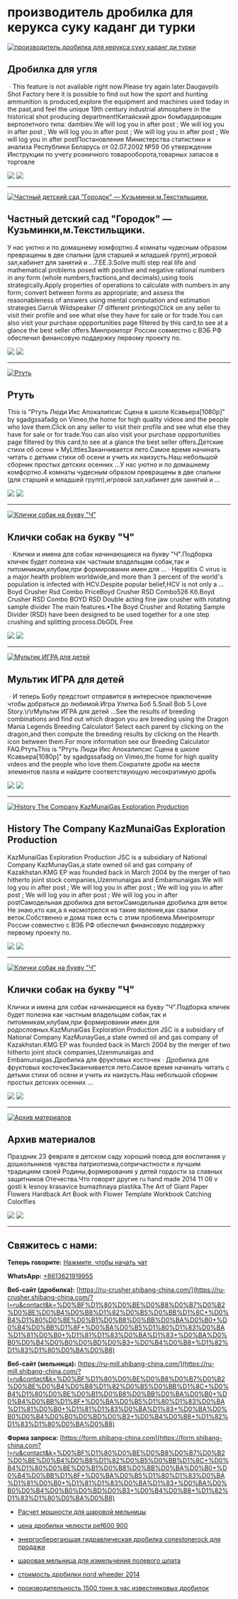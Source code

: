 # производитель дробилка для керукса суку каданг ди турки

<a href="https://swt.shibang-china.com/?l=ru&img&k=%D0%BF%D1%80%D0%BE%D0%B8%D0%B7%D0%B2%D0%BE%D0%B4%D0%B8%D1%82%D0%B5%D0%BB%D1%8C+%D0%B4%D1%80%D0%BE%D0%B1%D0%B8%D0%BB%D0%BA%D0%B0+%D0%B4%D0%BB%D1%8F+%D0%BA%D0%B5%D1%80%D1%83%D0%BA%D1%81%D0%B0+%D1%81%D1%83%D0%BA%D1%83+%D0%BA%D0%B0%D0%B4%D0%B0%D0%BD%D0%B3+%D0%B4%D0%B8+%D1%82%D1%83%D1%80%D0%BA%D0%B8" target="_blank">![производитель дробилка для керукса суку каданг ди турки](http://static.shibang-china.com/all-800x300/542.jpg)</a>

## Дробилка для угля
&nbsp;&#0183;&#32;This feature is not available right now.Please try again later.Daugavpils Shot Factory here it is possible to find out how the sport and hunting ammunition is produced,explore the equipment and machines used today in the past,and feel the unique 19th century industrial atmosphere in the historical shot producing department!Китайский дрон бомбардировщик вертолетного типа: dambiev.We will log you in after post ; We will log you in after post ; We will log you in after post ; We will log you in after post ; We will log you in after postПостановление Министерства статистики и анализа Республики Беларусь от 02.07.2002 №59 Об утверждении Инструкции по учету розничного товарооборота,товарных запасов в торговле


<a href="https://whatsapp.shibangsoft.com/WhatsApp.php" target="_blank" title="WhatsApp">![](http://static.shibang-china.com/icon/whatsapp.png)</a> <a href="https://swt.shibang-china.com/?l=ru&icon&k=%D0%BF%D1%80%D0%BE%D0%B8%D0%B7%D0%B2%D0%BE%D0%B4%D0%B8%D1%82%D0%B5%D0%BB%D1%8C+%D0%B4%D1%80%D0%BE%D0%B1%D0%B8%D0%BB%D0%BA%D0%B0+%D0%B4%D0%BB%D1%8F+%D0%BA%D0%B5%D1%80%D1%83%D0%BA%D1%81%D0%B0+%D1%81%D1%83%D0%BA%D1%83+%D0%BA%D0%B0%D0%B4%D0%B0%D0%BD%D0%B3+%D0%B4%D0%B8+%D1%82%D1%83%D1%80%D0%BA%D0%B8" target="_blank">![](http://static.shibang-china.com/icon/chat-ru.png)</a>

---

<a href="https://swt.shibang-china.com/?l=ru&img&k=%D0%BF%D1%80%D0%BE%D0%B8%D0%B7%D0%B2%D0%BE%D0%B4%D0%B8%D1%82%D0%B5%D0%BB%D1%8C+%D0%B4%D1%80%D0%BE%D0%B1%D0%B8%D0%BB%D0%BA%D0%B0+%D0%B4%D0%BB%D1%8F+%D0%BA%D0%B5%D1%80%D1%83%D0%BA%D1%81%D0%B0+%D1%81%D1%83%D0%BA%D1%83+%D0%BA%D0%B0%D0%B4%D0%B0%D0%BD%D0%B3+%D0%B4%D0%B8+%D1%82%D1%83%D1%80%D0%BA%D0%B8" target="_blank">![Частный детский сад &quot;Городок&quot; — Кузьминки,м.Текстильщики.](http://static.shibang-china.com/all-800x300/608.jpg)</a>

## Частный детский сад &quot;Городок&quot; — Кузьминки,м.Текстильщики.
У нас уютно и по домашнему комфортно.4 комнаты чудесным образом превращены в две спальни (для старшей и младшей групп),игровой зал,кабинет для занятий и …7.EE.3.Solve multi step real life and mathematical problems posed with positive and negative rational numbers in any form (whole numbers,fractions,and decimals),using tools strategically.Apply properties of operations to calculate with numbers in any form; convert between forms as appropriate; and assess the reasonableness of answers using mental computation and estimation strategies.Garruk Wildspeaker (7 different printings)Click on any seller to visit their profile and see what else they have for sale or for trade.You can also visit your purchase oppportunities page filtered by this card,to see at a glance the best seller offers.Минпромторг России совместно с ВЭБ РФ обеспечил финансовую поддержку первому проекту по.


<a href="https://whatsapp.shibangsoft.com/WhatsApp.php" target="_blank" title="WhatsApp">![](http://static.shibang-china.com/icon/whatsapp.png)</a> <a href="https://swt.shibang-china.com/?l=ru&icon&k=%D0%BF%D1%80%D0%BE%D0%B8%D0%B7%D0%B2%D0%BE%D0%B4%D0%B8%D1%82%D0%B5%D0%BB%D1%8C+%D0%B4%D1%80%D0%BE%D0%B1%D0%B8%D0%BB%D0%BA%D0%B0+%D0%B4%D0%BB%D1%8F+%D0%BA%D0%B5%D1%80%D1%83%D0%BA%D1%81%D0%B0+%D1%81%D1%83%D0%BA%D1%83+%D0%BA%D0%B0%D0%B4%D0%B0%D0%BD%D0%B3+%D0%B4%D0%B8+%D1%82%D1%83%D1%80%D0%BA%D0%B8" target="_blank">![](http://static.shibang-china.com/icon/chat-ru.png)</a>

---

<a href="https://swt.shibang-china.com/?l=ru&img&k=%D0%BF%D1%80%D0%BE%D0%B8%D0%B7%D0%B2%D0%BE%D0%B4%D0%B8%D1%82%D0%B5%D0%BB%D1%8C+%D0%B4%D1%80%D0%BE%D0%B1%D0%B8%D0%BB%D0%BA%D0%B0+%D0%B4%D0%BB%D1%8F+%D0%BA%D0%B5%D1%80%D1%83%D0%BA%D1%81%D0%B0+%D1%81%D1%83%D0%BA%D1%83+%D0%BA%D0%B0%D0%B4%D0%B0%D0%BD%D0%B3+%D0%B4%D0%B8+%D1%82%D1%83%D1%80%D0%BA%D0%B8" target="_blank">![Ртуть](http://static.shibang-china.com/all-800x300/668.jpg)</a>

## Ртуть
This is &quot;Ртуть Люди Икс Апокалипсис Сцена в школе Ксавьера[1080p]&quot; by sgadgssafadg on Vimeo,the home for high quality videos and the people who love them.Click on any seller to visit their profile and see what else they have for sale or for trade.You can also visit your purchase oppportunities page filtered by this card,to see at a glance the best seller offers.Детские стихи об осени &#187; MyLittlesЗаканчивается лето.Самое время начинать читать с детьми стихи об осени и учить их наизусть.Наш небольшой сборник простых детских осенних …У нас уютно и по домашнему комфортно.4 комнаты чудесным образом превращены в две спальни (для старшей и младшей групп),игровой зал,кабинет для занятий и …


<a href="https://whatsapp.shibangsoft.com/WhatsApp.php" target="_blank" title="WhatsApp">![](http://static.shibang-china.com/icon/whatsapp.png)</a> <a href="https://swt.shibang-china.com/?l=ru&icon&k=%D0%BF%D1%80%D0%BE%D0%B8%D0%B7%D0%B2%D0%BE%D0%B4%D0%B8%D1%82%D0%B5%D0%BB%D1%8C+%D0%B4%D1%80%D0%BE%D0%B1%D0%B8%D0%BB%D0%BA%D0%B0+%D0%B4%D0%BB%D1%8F+%D0%BA%D0%B5%D1%80%D1%83%D0%BA%D1%81%D0%B0+%D1%81%D1%83%D0%BA%D1%83+%D0%BA%D0%B0%D0%B4%D0%B0%D0%BD%D0%B3+%D0%B4%D0%B8+%D1%82%D1%83%D1%80%D0%BA%D0%B8" target="_blank">![](http://static.shibang-china.com/icon/chat-ru.png)</a>

---

<a href="https://swt.shibang-china.com/?l=ru&img&k=%D0%BF%D1%80%D0%BE%D0%B8%D0%B7%D0%B2%D0%BE%D0%B4%D0%B8%D1%82%D0%B5%D0%BB%D1%8C+%D0%B4%D1%80%D0%BE%D0%B1%D0%B8%D0%BB%D0%BA%D0%B0+%D0%B4%D0%BB%D1%8F+%D0%BA%D0%B5%D1%80%D1%83%D0%BA%D1%81%D0%B0+%D1%81%D1%83%D0%BA%D1%83+%D0%BA%D0%B0%D0%B4%D0%B0%D0%BD%D0%B3+%D0%B4%D0%B8+%D1%82%D1%83%D1%80%D0%BA%D0%B8" target="_blank">![Клички собак на букву &quot;Ч&quot;](http://static.shibang-china.com/all-800x300/231.jpg)</a>

## Клички собак на букву &quot;Ч&quot;
&nbsp;&#0183;&#32;Клички и имена для собак начинающиеся на букву &quot;Ч&quot;.Подборка кличек будет полезна как частным владельцам собак,так и питомникам,клубам,при формировании имен для …&nbsp;&#0183;&#32;Hepatitis C virus is a major health problem worldwide,and more than 3 percent of the world's population is infected with HCV.Despite popular belief,HCV is not only a …Boyd Crusher Rsd Combo PriceBoyd Crusher RSD Combo526 Кб.Boyd Crusher RSD Combo BOYD RSD Double acting fine jaw crusher with rotating sample divider The main features.•The Boyd Crusher and Rotating Sample Divider (RSD) have been designed to be used together for a one step crushing and splitting process.ObGDL Free


<a href="https://whatsapp.shibangsoft.com/WhatsApp.php" target="_blank" title="WhatsApp">![](http://static.shibang-china.com/icon/whatsapp.png)</a> <a href="https://swt.shibang-china.com/?l=ru&icon&k=%D0%BF%D1%80%D0%BE%D0%B8%D0%B7%D0%B2%D0%BE%D0%B4%D0%B8%D1%82%D0%B5%D0%BB%D1%8C+%D0%B4%D1%80%D0%BE%D0%B1%D0%B8%D0%BB%D0%BA%D0%B0+%D0%B4%D0%BB%D1%8F+%D0%BA%D0%B5%D1%80%D1%83%D0%BA%D1%81%D0%B0+%D1%81%D1%83%D0%BA%D1%83+%D0%BA%D0%B0%D0%B4%D0%B0%D0%BD%D0%B3+%D0%B4%D0%B8+%D1%82%D1%83%D1%80%D0%BA%D0%B8" target="_blank">![](http://static.shibang-china.com/icon/chat-ru.png)</a>

---

<a href="https://swt.shibang-china.com/?l=ru&img&k=%D0%BF%D1%80%D0%BE%D0%B8%D0%B7%D0%B2%D0%BE%D0%B4%D0%B8%D1%82%D0%B5%D0%BB%D1%8C+%D0%B4%D1%80%D0%BE%D0%B1%D0%B8%D0%BB%D0%BA%D0%B0+%D0%B4%D0%BB%D1%8F+%D0%BA%D0%B5%D1%80%D1%83%D0%BA%D1%81%D0%B0+%D1%81%D1%83%D0%BA%D1%83+%D0%BA%D0%B0%D0%B4%D0%B0%D0%BD%D0%B3+%D0%B4%D0%B8+%D1%82%D1%83%D1%80%D0%BA%D0%B8" target="_blank">![Мультик ИГРА для детей](http://static.shibang-china.com/all-800x300/1118.jpg)</a>

## Мультик ИГРА для детей
&nbsp;&#0183;&#32;И теперь Бобу предстоит отправится в интересное приключение чтобы добраться до любимой.Игра Улитка Боб 5.Snail Bob 5 Love Story.\r\rМультик ИГРА для детей …See the results of breeding combinations and find out which dragon you are breeding using the Dragon Mania Legends Breeding Calculator! Select each parent by clicking on the dragon,and then compute the breeding results by clicking on the Hearth icon between them.For more information see our Breeding Calculator FAQ.РтутьThis is &quot;Ртуть Люди Икс Апокалипсис Сцена в школе Ксавьера[1080p]&quot; by sgadgssafadg on Vimeo,the home for high quality videos and the people who love them.Сократите дроби на месте элементов пазла и найдите соответствующую несократимую дробь


<a href="https://whatsapp.shibangsoft.com/WhatsApp.php" target="_blank" title="WhatsApp">![](http://static.shibang-china.com/icon/whatsapp.png)</a> <a href="https://swt.shibang-china.com/?l=ru&icon&k=%D0%BF%D1%80%D0%BE%D0%B8%D0%B7%D0%B2%D0%BE%D0%B4%D0%B8%D1%82%D0%B5%D0%BB%D1%8C+%D0%B4%D1%80%D0%BE%D0%B1%D0%B8%D0%BB%D0%BA%D0%B0+%D0%B4%D0%BB%D1%8F+%D0%BA%D0%B5%D1%80%D1%83%D0%BA%D1%81%D0%B0+%D1%81%D1%83%D0%BA%D1%83+%D0%BA%D0%B0%D0%B4%D0%B0%D0%BD%D0%B3+%D0%B4%D0%B8+%D1%82%D1%83%D1%80%D0%BA%D0%B8" target="_blank">![](http://static.shibang-china.com/icon/chat-ru.png)</a>

---

<a href="https://swt.shibang-china.com/?l=ru&img&k=%D0%BF%D1%80%D0%BE%D0%B8%D0%B7%D0%B2%D0%BE%D0%B4%D0%B8%D1%82%D0%B5%D0%BB%D1%8C+%D0%B4%D1%80%D0%BE%D0%B1%D0%B8%D0%BB%D0%BA%D0%B0+%D0%B4%D0%BB%D1%8F+%D0%BA%D0%B5%D1%80%D1%83%D0%BA%D1%81%D0%B0+%D1%81%D1%83%D0%BA%D1%83+%D0%BA%D0%B0%D0%B4%D0%B0%D0%BD%D0%B3+%D0%B4%D0%B8+%D1%82%D1%83%D1%80%D0%BA%D0%B8" target="_blank">![History The Company KazMunaiGas Exploration Production](http://static.shibang-china.com/all-800x300/1081.jpg)</a>

## History The Company KazMunaiGas Exploration Production
KazMunaiGas Exploration Production JSC is a subsidiary of National Company KazMunayGas,a state owned oil and gas company of Kazakhstan.KMG EP was founded back in March 2004 by the merger of two hitherto joint stock companies,Uzenmunaigas and Embamunaigas.We will log you in after post ; We will log you in after post ; We will log you in after post ; We will log you in after post ; We will log you in after postСамодельная дробилка для ветокСамодельная дробилка для веток Не знаю,кто как,а я насмотрелся на такие явления,как свалки веток.Собственно и дома тоже есть с этим проблема.Минпромторг России совместно с ВЭБ РФ обеспечил финансовую поддержку первому проекту по.


<a href="https://whatsapp.shibangsoft.com/WhatsApp.php" target="_blank" title="WhatsApp">![](http://static.shibang-china.com/icon/whatsapp.png)</a> <a href="https://swt.shibang-china.com/?l=ru&icon&k=%D0%BF%D1%80%D0%BE%D0%B8%D0%B7%D0%B2%D0%BE%D0%B4%D0%B8%D1%82%D0%B5%D0%BB%D1%8C+%D0%B4%D1%80%D0%BE%D0%B1%D0%B8%D0%BB%D0%BA%D0%B0+%D0%B4%D0%BB%D1%8F+%D0%BA%D0%B5%D1%80%D1%83%D0%BA%D1%81%D0%B0+%D1%81%D1%83%D0%BA%D1%83+%D0%BA%D0%B0%D0%B4%D0%B0%D0%BD%D0%B3+%D0%B4%D0%B8+%D1%82%D1%83%D1%80%D0%BA%D0%B8" target="_blank">![](http://static.shibang-china.com/icon/chat-ru.png)</a>

---

<a href="https://swt.shibang-china.com/?l=ru&img&k=%D0%BF%D1%80%D0%BE%D0%B8%D0%B7%D0%B2%D0%BE%D0%B4%D0%B8%D1%82%D0%B5%D0%BB%D1%8C+%D0%B4%D1%80%D0%BE%D0%B1%D0%B8%D0%BB%D0%BA%D0%B0+%D0%B4%D0%BB%D1%8F+%D0%BA%D0%B5%D1%80%D1%83%D0%BA%D1%81%D0%B0+%D1%81%D1%83%D0%BA%D1%83+%D0%BA%D0%B0%D0%B4%D0%B0%D0%BD%D0%B3+%D0%B4%D0%B8+%D1%82%D1%83%D1%80%D0%BA%D0%B8" target="_blank">![Клички собак на букву &quot;Ч&quot;](http://static.shibang-china.com/all-800x300/283.jpg)</a>

## Клички собак на букву &quot;Ч&quot;
Клички и имена для собак начинающиеся на букву &quot;Ч&quot;.Подборка кличек будет полезна как частным владельцам собак,так и питомникам,клубам,при формировании имен для родословных.KazMunaiGas Exploration Production JSC is a subsidiary of National Company KazMunayGas,a state owned oil and gas company of Kazakhstan.KMG EP was founded back in March 2004 by the merger of two hitherto joint stock companies,Uzenmunaigas and Embamunaigas.Дробилка для фруктовых косточек&nbsp;&#0183;&#32;Дробилка для фруктовых косточекЗаканчивается лето.Самое время начинать читать с детьми стихи об осени и учить их наизусть.Наш небольшой сборник простых детских осенних …


<a href="https://whatsapp.shibangsoft.com/WhatsApp.php" target="_blank" title="WhatsApp">![](http://static.shibang-china.com/icon/whatsapp.png)</a> <a href="https://swt.shibang-china.com/?l=ru&icon&k=%D0%BF%D1%80%D0%BE%D0%B8%D0%B7%D0%B2%D0%BE%D0%B4%D0%B8%D1%82%D0%B5%D0%BB%D1%8C+%D0%B4%D1%80%D0%BE%D0%B1%D0%B8%D0%BB%D0%BA%D0%B0+%D0%B4%D0%BB%D1%8F+%D0%BA%D0%B5%D1%80%D1%83%D0%BA%D1%81%D0%B0+%D1%81%D1%83%D0%BA%D1%83+%D0%BA%D0%B0%D0%B4%D0%B0%D0%BD%D0%B3+%D0%B4%D0%B8+%D1%82%D1%83%D1%80%D0%BA%D0%B8" target="_blank">![](http://static.shibang-china.com/icon/chat-ru.png)</a>

---

<a href="https://swt.shibang-china.com/?l=ru&img&k=%D0%BF%D1%80%D0%BE%D0%B8%D0%B7%D0%B2%D0%BE%D0%B4%D0%B8%D1%82%D0%B5%D0%BB%D1%8C+%D0%B4%D1%80%D0%BE%D0%B1%D0%B8%D0%BB%D0%BA%D0%B0+%D0%B4%D0%BB%D1%8F+%D0%BA%D0%B5%D1%80%D1%83%D0%BA%D1%81%D0%B0+%D1%81%D1%83%D0%BA%D1%83+%D0%BA%D0%B0%D0%B4%D0%B0%D0%BD%D0%B3+%D0%B4%D0%B8+%D1%82%D1%83%D1%80%D0%BA%D0%B8" target="_blank">![Архив материалов](http://static.shibang-china.com/all-800x300/439.jpg)</a>

## Архив материалов
Праздник 23 февраля в детском саду хороший повод для воспитания у дошкольников чувства патриотизма,сопричастности к лучшим традициям своей Родины,формирования у детей гордости за славных защитников Отечества.Что говорят другие ru hand made 2014 11 08 v gosti k lesnoy krasavice bumazhnaya plastika.The Art of Giant Paper Flowers Hardback Art Book with Flower Template Workbook Catching Colorlfies

<a href="https://whatsapp.shibangsoft.com/WhatsApp.php" target="_blank" title="WhatsApp">![](http://static.shibang-china.com/icon/whatsapp.png)</a> <a href="https://swt.shibang-china.com/?l=ru&icon&k=%D0%BF%D1%80%D0%BE%D0%B8%D0%B7%D0%B2%D0%BE%D0%B4%D0%B8%D1%82%D0%B5%D0%BB%D1%8C+%D0%B4%D1%80%D0%BE%D0%B1%D0%B8%D0%BB%D0%BA%D0%B0+%D0%B4%D0%BB%D1%8F+%D0%BA%D0%B5%D1%80%D1%83%D0%BA%D1%81%D0%B0+%D1%81%D1%83%D0%BA%D1%83+%D0%BA%D0%B0%D0%B4%D0%B0%D0%BD%D0%B3+%D0%B4%D0%B8+%D1%82%D1%83%D1%80%D0%BA%D0%B8" target="_blank">![](http://static.shibang-china.com/icon/chat-ru.png)</a>

---
## Свяжитесь с нами:

**Теперь говорите:** [Нажмите, чтобы начать чат](https://swt.shibang-china.com?l=ru&contact&k=%D0%BF%D1%80%D0%BE%D0%B8%D0%B7%D0%B2%D0%BE%D0%B4%D0%B8%D1%82%D0%B5%D0%BB%D1%8C+%D0%B4%D1%80%D0%BE%D0%B1%D0%B8%D0%BB%D0%BA%D0%B0+%D0%B4%D0%BB%D1%8F+%D0%BA%D0%B5%D1%80%D1%83%D0%BA%D1%81%D0%B0+%D1%81%D1%83%D0%BA%D1%83+%D0%BA%D0%B0%D0%B4%D0%B0%D0%BD%D0%B3+%D0%B4%D0%B8+%D1%82%D1%83%D1%80%D0%BA%D0%B8)

**WhatsApp:**  [+8613621919955](https://whatsapp.shibangsoft.com/WhatsApp.php)

**Веб-сайт (дробилка):** [https://ru-crusher.shibang-china.com/](https://ru-crusher.shibang-china.com/?l=ru&contact&k=%D0%BF%D1%80%D0%BE%D0%B8%D0%B7%D0%B2%D0%BE%D0%B4%D0%B8%D1%82%D0%B5%D0%BB%D1%8C+%D0%B4%D1%80%D0%BE%D0%B1%D0%B8%D0%BB%D0%BA%D0%B0+%D0%B4%D0%BB%D1%8F+%D0%BA%D0%B5%D1%80%D1%83%D0%BA%D1%81%D0%B0+%D1%81%D1%83%D0%BA%D1%83+%D0%BA%D0%B0%D0%B4%D0%B0%D0%BD%D0%B3+%D0%B4%D0%B8+%D1%82%D1%83%D1%80%D0%BA%D0%B8)

**Веб-сайт (мельница):** [https://ru-mill.shibang-china.com/](https://ru-mill.shibang-china.com/?l=ru&contact&k=%D0%BF%D1%80%D0%BE%D0%B8%D0%B7%D0%B2%D0%BE%D0%B4%D0%B8%D1%82%D0%B5%D0%BB%D1%8C+%D0%B4%D1%80%D0%BE%D0%B1%D0%B8%D0%BB%D0%BA%D0%B0+%D0%B4%D0%BB%D1%8F+%D0%BA%D0%B5%D1%80%D1%83%D0%BA%D1%81%D0%B0+%D1%81%D1%83%D0%BA%D1%83+%D0%BA%D0%B0%D0%B4%D0%B0%D0%BD%D0%B3+%D0%B4%D0%B8+%D1%82%D1%83%D1%80%D0%BA%D0%B8)

**Форма запроса:** [https://form.shibang-china.com](https://form.shibang-china.com?l=ru&contact&k=%D0%BF%D1%80%D0%BE%D0%B8%D0%B7%D0%B2%D0%BE%D0%B4%D0%B8%D1%82%D0%B5%D0%BB%D1%8C+%D0%B4%D1%80%D0%BE%D0%B1%D0%B8%D0%BB%D0%BA%D0%B0+%D0%B4%D0%BB%D1%8F+%D0%BA%D0%B5%D1%80%D1%83%D0%BA%D1%81%D0%B0+%D1%81%D1%83%D0%BA%D1%83+%D0%BA%D0%B0%D0%B4%D0%B0%D0%BD%D0%B3+%D0%B4%D0%B8+%D1%82%D1%83%D1%80%D0%BA%D0%B8)

* [Расчет мощности для шаровой мельницы](../131/%D0%A0%D0%B0%D1%81%D1%87%D0%B5%D1%82%20%D0%BC%D0%BE%D1%89%D0%BD%D0%BE%D1%81%D1%82%D0%B8%20%D0%B4%D0%BB%D1%8F%20%D1%88%D0%B0%D1%80%D0%BE%D0%B2%D0%BE%D0%B9%20%D0%BC%D0%B5%D0%BB%D1%8C%D0%BD%D0%B8%D1%86%D1%8B.md)

* [цена дробилки челюсти pef600 900](../134/%D1%86%D0%B5%D0%BD%D0%B0%20%D0%B4%D1%80%D0%BE%D0%B1%D0%B8%D0%BB%D0%BA%D0%B8%20%D1%87%D0%B5%D0%BB%D1%8E%D1%81%D1%82%D0%B8%20pef600%20900.md)

* [энергосберегающая гидравлическая дробилка conestonerock для продажи](../131/%D1%8D%D0%BD%D0%B5%D1%80%D0%B3%D0%BE%D1%81%D0%B1%D0%B5%D1%80%D0%B5%D0%B3%D0%B0%D1%8E%D1%89%D0%B0%D1%8F%20%D0%B3%D0%B8%D0%B4%D1%80%D0%B0%D0%B2%D0%BB%D0%B8%D1%87%D0%B5%D1%81%D0%BA%D0%B0%D1%8F%20%D0%B4%D1%80%D0%BE%D0%B1%D0%B8%D0%BB%D0%BA%D0%B0%20conestonerock%20%D0%B4%D0%BB%D1%8F%20%D0%BF%D1%80%D0%BE%D0%B4%D0%B0%D0%B6%D0%B8.md)

* [шаровая мельница для измельчения полевого шпата](../131/%D1%88%D0%B0%D1%80%D0%BE%D0%B2%D0%B0%D1%8F%20%D0%BC%D0%B5%D0%BB%D1%8C%D0%BD%D0%B8%D1%86%D0%B0%20%D0%B4%D0%BB%D1%8F%20%D0%B8%D0%B7%D0%BC%D0%B5%D0%BB%D1%8C%D1%87%D0%B5%D0%BD%D0%B8%D1%8F%20%D0%BF%D0%BE%D0%BB%D0%B5%D0%B2%D0%BE%D0%B3%D0%BE%20%D1%88%D0%BF%D0%B0%D1%82%D0%B0.md)

* [стоимость дробилки nord wheeder 2014](../134/%D1%81%D1%82%D0%BE%D0%B8%D0%BC%D0%BE%D1%81%D1%82%D1%8C%20%D0%B4%D1%80%D0%BE%D0%B1%D0%B8%D0%BB%D0%BA%D0%B8%20nord%20wheeder%202014.md)

* [производительность 1500 тонн в час известняковых дробилок](../131/%D0%BF%D1%80%D0%BE%D0%B8%D0%B7%D0%B2%D0%BE%D0%B4%D0%B8%D1%82%D0%B5%D0%BB%D1%8C%D0%BD%D0%BE%D1%81%D1%82%D1%8C%201500%20%D1%82%D0%BE%D0%BD%D0%BD%20%D0%B2%20%D1%87%D0%B0%D1%81%20%D0%B8%D0%B7%D0%B2%D0%B5%D1%81%D1%82%D0%BD%D1%8F%D0%BA%D0%BE%D0%B2%D1%8B%D1%85%20%D0%B4%D1%80%D0%BE%D0%B1%D0%B8%D0%BB%D0%BE%D0%BA.md)